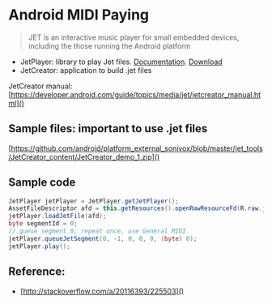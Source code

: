 # Android MIDI Paying

> JET is an interactive music player for small embedded devices, including the those running the Android platform

- JetPlayer: library to play Jet files. [Documentation](https://developer.android.com/reference/android/media/JetPlayer.html). [Download](https://github.com/android/platform_external_sonivox)
- JetCreator: application to build .jet files



JetCreator manual: [https://developer.android.com/guide/topics/media/jet/jetcreator_manual.html]()


## Sample files: important to use .jet files

[https://github.com/android/platform_external_sonivox/blob/master/jet_tools/JetCreator_content/JetCreator_demo_1.zip]()

## Sample code

```java
JetPlayer jetPlayer = JetPlayer.getJetPlayer();
AssetFileDescriptor afd = this.getResources().openRawResourceFd(R.raw.jet);
jetPlayer.loadJetFile(afd);
byte segmentId = 0;
// queue segment 0, repeat once, use General MIDI
jetPlayer.queueJetSegment(0, -1, 0, 0, 0, (byte) 0);
jetPlayer.play();
```

## Reference:

- [http://stackoverflow.com/a/20116393/225503]()

